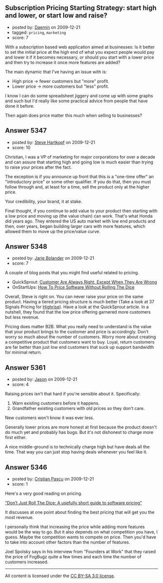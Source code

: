 ## Subscription Pricing Starting Strategy: start high and lower, or start low and raise?

- posted by: [Daemin](https://stackexchange.com/users/-1/440-daemin) on 2009-12-21
- tagged: `pricing`, `marketing`
- score: 7

With a subscription based web application aimed at businesses: Is it better to set the initial price at the high end of what you expect people would pay and lower it if it becomes necessary, or should you start with a lower price and then try to increase it once more features are added?

The main dynamic that I've having an issue with is:

* High price -> fewer customers but "more" profit.
* Lower price -> more customers but "less" profit.

I know I can do some spreadsheet jiggery and come up with some graphs and such but I'd really like some practical advice from people that have done it before.

Then again does price matter this much when selling to businesses?


## Answer 5347

- posted by: [Steve Hartkopf](https://stackexchange.com/users/-1/1998-steve-hartkopf) on 2009-12-21
- score: 10

Christian, I was a VP of marketing for major corporations for over a decade and can assure that starting high and going low is much easier than trying to raise your prices after the fact. 

The exception is if you announce up front that this is a "one-time offer" an "introductory price" or some other qualifier. If you do that, then you must follow through and, at least for a time, sell the product only at the higher price.

Your credibility, your brand, it at stake. 

Final thought, if you continue to add value to your product then starting with a low price and moving up (the value chain) can work. That's what Honda did years ago. They entered the US auto market with low end products and then, over years, began building larger cars with more features, which allowed them to move up the price/value curve.


## Answer 5348

- posted by: [Jarie Bolander](https://stackexchange.com/users/-1/585-jarie-bolander) on 2009-12-21
- score: 7

<p>A couple of blog posts that you might find useful related to pricing.</p>

<ul>
<li>QuickSprout: <a href="http://www.quicksprout.com/2009/12/17/customers-are-always-right/" rel="nofollow">Customer Are Always Right, Except When They Are Wrong</a></li>
<li>OnStartUps: <a href="http://onstartups.com/tabid/3339/bid/11097/How-To-Price-Software-Without-Just-Rolling-The-Dice.aspx" rel="nofollow">How To Price Software Without Rolling The Dice</a></li>
</ul>

<p>Overall, Steve is right on. You can never raise your price on the same product. Having a tiered pricing structure is much better (Take a look at 37 Signals Pricing for <a href="http://highrisehq.com/signup" rel="nofollow">Highrise</a>). Have a look at the QuickSprout article. In a nutshell, they found that the low price offering garnered more customers but less revenue.</p>

<p>Pricing does matter B2B. What you really need to understand is the value that your product brings to the customer and price is accordingly. Don't worry so much about the number of customers. Worry more about creating a competitive product that customers want to buy. Loyal, return customers are far better than just low end customers that suck up support bandwidth for minimal return.</p>



## Answer 5361

- posted by: [Jason](https://stackexchange.com/users/-1/2-jason) on 2009-12-21
- score: 4

Raising prices isn't that hard if you're sensible about it.  Specifically:

 1. Warn existing customers before it happens.
 1. Grandfather existing customers with old prices so they don't care.

New customers won't know it was ever less.

Generally lower prices are more honest at first because the product doesn't do much yet and probably has bugs.  But it's not dishonest to charge more first either.

A nice middle-ground is to technically charge high but have deals all the time.  That way you can just stop having deals whenever you feel like it.


## Answer 5346

- posted by: [Cristian Pascu](https://stackexchange.com/users/-1/1546-cristian-pascu) on 2009-12-21
- score: 1

<p>Here's a very good reading on pricing. </p>

<p><a href="http://www.neildavidson.com/dontjustrollthedice.html" rel="nofollow">“Don’t Just Roll The Dice: A usefully short guide to software pricing”</a></p>

<p>It discusses at one point about finding the best pricing that will get you the most revenue. </p>

<p>I personally think that increasing the price while adding more features would be the way to go. But it also depends on what competition you have, I guess. Maybe the competition wants to compete on price. Then you'd have to take into account other factors than the number of features. </p>

<p>Joel Spolsky says in his interview from "Founders at Work" that they raised the price of FogBugz quite a few times and each time the number of customers increased. </p>




---

All content is licensed under the [CC BY-SA 3.0 license](https://creativecommons.org/licenses/by-sa/3.0/).
